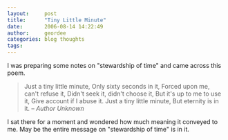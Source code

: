 ```yaml
---
layout:     post
title:      "Tiny Little Minute"
date:       2006-08-14 14:22:49
author:     geordee
categories: blog thoughts
tags:
---
```


I was preparing some notes on "stewardship of time" and came across this poem.

> Just a tiny little minute,
> Only sixty seconds in it,
> Forced upon me, can't refuse it,
> Didn't seek it, didn't choose it,
> But it's up to me to use it,
> Give account if I abuse it.
> Just a tiny little minute,
> But eternity is in it.
> _– Author Unknown_

I sat there for a moment and wondered how much meaning it conveyed to me. May be the entire message on "stewardship of time" is in it.
